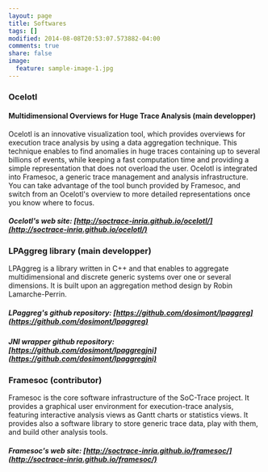 ```yaml
---
layout: page
title: Softwares
tags: []
modified: 2014-08-08T20:53:07.573882-04:00
comments: true
share: false
image:
  feature: sample-image-1.jpg
---
```


### Ocelotl
#### Multidimensional Overviews for Huge Trace Analysis (main developper)
Ocelotl is an innovative visualization tool, which provides overviews for execution trace analysis by using a data aggregation technique. This technique enables to find anomalies in huge traces containing up to several billions of events, while keeping a fast computation time and providing a simple representation that does not overload the user.
Ocelotl is integrated into Framesoc, a generic trace management and analysis infrastructure. You can take advantage of the tool bunch provided by Framesoc, and switch from an Ocelotl's overview to more detailed representations once you know where to focus.
##### Ocelotl's web site: [http://soctrace-inria.github.io/ocelotl/](http://soctrace-inria.github.io/ocelotl/)

### LPAggreg library (main developper)
LPAggreg is a library written in C++ and that enables to aggregate multidimensional and discrete generic systems over one or several dimensions.
It is built upon an aggregation method design by Robin Lamarche-Perrin.
##### LPaggreg's github repository: [https://github.com/dosimont/lpaggreg](https://github.com/dosimont/lpaggreg)
##### JNI wrapper github repository: [https://github.com/dosimont/lpaggregjni](https://github.com/dosimont/lpaggregjni)

### Framesoc (contributor)
Framesoc is the core software infrastructure of the SoC-Trace project. It provides a graphical user environment for execution-trace analysis, featuring interactive analysis views as Gantt charts or statistics views. It provides also a software library to store generic trace data, play with them, and build other analysis tools.
##### Framesoc's web site: [http://soctrace-inria.github.io/framesoc/](http://soctrace-inria.github.io/framesoc/)
